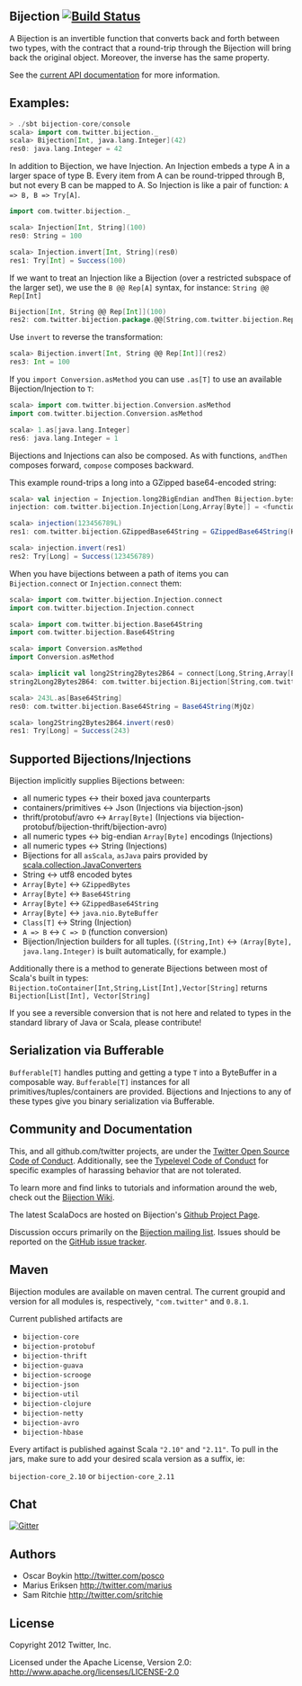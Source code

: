 ## Bijection [![Build Status](https://secure.travis-ci.org/twitter/bijection.png)](http://travis-ci.org/twitter/bijection)

A Bijection is an invertible function that converts back and forth between two types, with
the contract that a round-trip through the Bijection will bring back the original object. Moreover,
the inverse has the same property.

See the [current API documentation](http://twitter.github.com/bijection) for more information.

## Examples:

```scala
> ./sbt bijection-core/console
scala> import com.twitter.bijection._
scala> Bijection[Int, java.lang.Integer](42)
res0: java.lang.Integer = 42
```

In addition to Bijection, we have Injection. An Injection embeds a type A in a larger space of type
B. Every item from A can be round-tripped through B, but not every B can be mapped to A. So
Injection is like a pair of function: `A => B, B => Try[A]`.

```scala
import com.twitter.bijection._

scala> Injection[Int, String](100)
res0: String = 100

scala> Injection.invert[Int, String](res0)
res1: Try[Int] = Success(100)
```
If we want to treat an Injection like a Bijection (over a restricted subspace of the larger set),
we use the `B @@ Rep[A]` syntax, for instance: `String @@ Rep[Int]`

```scala
Bijection[Int, String @@ Rep[Int]](100)
res2: com.twitter.bijection.package.@@[String,com.twitter.bijection.Rep[Int]] = 100
```

Use `invert` to reverse the transformation:

```scala
scala> Bijection.invert[Int, String @@ Rep[Int]](res2)
res3: Int = 100
```

If you `import Conversion.asMethod` you can use `.as[T]` to use an available Bijection/Injection to `T`:

```scala
scala> import com.twitter.bijection.Conversion.asMethod
import com.twitter.bijection.Conversion.asMethod

scala> 1.as[java.lang.Integer]
res6: java.lang.Integer = 1
```

Bijections and Injections can also be composed. As with functions, `andThen` composes forward, `compose` composes backward.

This example round-trips a long into a GZipped base64-encoded string:

```scala
scala> val injection = Injection.long2BigEndian andThen Bijection.bytes2GZippedBase64
injection: com.twitter.bijection.Injection[Long,Array[Byte]] = <function1>

scala> injection(123456789L)
res1: com.twitter.bijection.GZippedBase64String = GZippedBase64String(H4sIAAAAAAAAAGNgYGBgjz4rCgBpa5WLCAAAAA==)

scala> injection.invert(res1)
res2: Try[Long] = Success(123456789)
```

When you have bijections between a path of items you can `Bijection.connect` or `Injection.connect` them:

```scala
scala> import com.twitter.bijection.Injection.connect
import com.twitter.bijection.Injection.connect

scala> import com.twitter.bijection.Base64String
import com.twitter.bijection.Base64String

scala> import Conversion.asMethod
import Conversion.asMethod

scala> implicit val long2String2Bytes2B64 = connect[Long,String,Array[Byte],Base64String]
string2Long2Bytes2B64: com.twitter.bijection.Bijection[String,com.twitter.bijection.Base64String] = <function1>

scala> 243L.as[Base64String]
res0: com.twitter.bijection.Base64String = Base64String(MjQz)

scala> long2String2Bytes2B64.invert(res0)
res1: Try[Long] = Success(243)
```

## Supported Bijections/Injections

Bijection implicitly supplies Bijections between:

* all numeric types <-> their boxed java counterparts
* containers/primitives <-> Json (Injections via bijection-json)
* thrift/protobuf/avro <-> `Array[Byte]` (Injections via bijection-protobuf/bijection-thrift/bijection-avro)
* all numeric types <-> big-endian `Array[Byte]` encodings (Injections)
* all numeric types <-> String (Injections)
* Bijections for all `asScala`, `asJava` pairs provided by [scala.collection.JavaConverters](http://www.scala-lang.org/api/current/scala/collection/JavaConverters$.html)
* String <-> utf8 encoded bytes
* `Array[Byte]` <-> `GZippedBytes`
* `Array[Byte]` <-> `Base64String`
* `Array[Byte]` <-> `GZippedBase64String`
* `Array[Byte]` <-> `java.nio.ByteBuffer`
* `Class[T]` <-> String (Injection)
* `A => B` <-> `C => D` (function conversion)
* Bijection/Injection builders for all tuples. (`(String,Int)` <-> `(Array[Byte], java.lang.Integer)` is built automatically, for example.)

Additionally there is a method to generate Bijections between most of Scala's built in types:
```Bijection.toContainer[Int,String,List[Int],Vector[String]``` returns
```Bijection[List[Int], Vector[String]```

If you see a reversible conversion that is not here and related to types in the standard library
of Java or Scala, please contribute!

## Serialization via Bufferable

`Bufferable[T]` handles putting and getting a type `T` into a ByteBuffer in a composable way.
`Bufferable[T]` instances for all primitives/tuples/containers are provided. Bijections and
Injections to any of these types give you binary serialization via Bufferable.

## Community and Documentation

This, and all github.com/twitter projects, are under the [Twitter Open Source Code of Conduct](https://engineering.twitter.com/opensource/code-of-conduct). Additionally, see the [Typelevel Code of Conduct](http://typelevel.org/conduct) for specific examples of harassing behavior that are not tolerated.

To learn more and find links to tutorials and information around the web, check out the [Bijection Wiki](https://github.com/twitter/bijection/wiki).

The latest ScalaDocs are hosted on Bijection's [Github Project Page](http://twitter.github.io/bijection).

Discussion occurs primarily on the [Bijection mailing list](https://groups.google.com/forum/#!forum/bijection). Issues should be reported on the [GitHub issue tracker](https://github.com/twitter/bijection/issues).

## Maven

Bijection modules are available on maven central. The current groupid and version for all modules is, respectively, `"com.twitter"` and  `0.8.1`.

Current published artifacts are

* `bijection-core`
* `bijection-protobuf`
* `bijection-thrift`
* `bijection-guava`
* `bijection-scrooge`
* `bijection-json`
* `bijection-util`
* `bijection-clojure`
* `bijection-netty`
* `bijection-avro`
* `bijection-hbase`

Every artifact is published against Scala `"2.10"` and `"2.11"`. To pull in the jars, make sure to add your desired scala version as a suffix, ie:

`bijection-core_2.10` or `bijection-core_2.11`

## Chat
[![Gitter](https://badges.gitter.im/twitter/bijection.svg)](https://gitter.im/twitter/bijection?utm_source=badge&utm_medium=badge&utm_campaign=pr-badge)

## Authors

* Oscar Boykin <http://twitter.com/posco>
* Marius Eriksen <http://twitter.com/marius>
* Sam Ritchie <http://twitter.com/sritchie>

## License

Copyright 2012 Twitter, Inc.

Licensed under the Apache License, Version 2.0: http://www.apache.org/licenses/LICENSE-2.0
